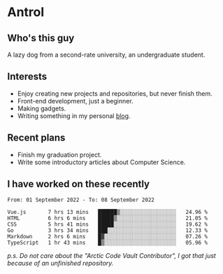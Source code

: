 # Antrol

## Who's this guy

A lazy dog from a second-rate university, an undergraduate student.

## Interests

* Enjoy creating new projects and repositories, but never finish them.
* Front-end development, just a beginner.
* Making gadgets.
* Writing something in my personal [blog](https://blog.antrol.xyz/).

## Recent plans

* Finish my graduation project.
* Write some introductory articles about Computer Science.

<!--
* Try to develop a website for [Anime4KCPP](https://github.com/TianZerL/Anime4KCPP).
* Develop a Markdown renderer which user can customize its css, of course it is GUI-based.~~(If I could finish  it before getting bored)~~
* Work with my [teammates](https://github.com/SWJTU-Lazy-Dogs).
* Find something interests me, as a hobby after finishing my ~~boring~~ homework.
-->

## I have worked on these recently

<!--START_SECTION:waka-->

```text
From: 01 September 2022 - To: 08 September 2022

Vue.js       7 hrs 13 mins   ██████▒░░░░░░░░░░░░░░░░░░   24.96 %
HTML         6 hrs 6 mins    █████▒░░░░░░░░░░░░░░░░░░░   21.05 %
CSS          5 hrs 41 mins   █████░░░░░░░░░░░░░░░░░░░░   19.62 %
Go           3 hrs 34 mins   ███░░░░░░░░░░░░░░░░░░░░░░   12.33 %
Markdown     2 hrs 6 mins    █▓░░░░░░░░░░░░░░░░░░░░░░░   07.26 %
TypeScript   1 hr 43 mins    █▒░░░░░░░░░░░░░░░░░░░░░░░   05.96 %
```

<!--END_SECTION:waka-->

*p.s.  Do not care about the "Arctic Code Vault Contributor", I got that just because of an unfinished repository.*

<!--
**qzmlgfj/qzmlgfj** is a ✨ _special_ ✨ repository because its `README.md` (this file) appears on your GitHub profile.

Here are some ideas to get you started:

- 🔭 I’m currently working on ...
- 🌱 I’m currently learning ...
- 👯 I’m looking to collaborate on ...
- 🤔 I’m looking for help with ...
- 💬 Ask me about ...
- 📫 How to reach me: ...
- 😄 Pronouns: ...
- ⚡ Fun fact: ...
-->

